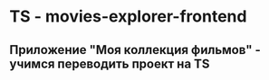 # TS - movies-explorer-frontend

## Приложение "Моя коллекция фильмов" - учимся переводить проект на TS

